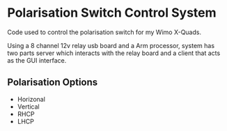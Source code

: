 # Polarisation Switch Control System
Code used to control the polarisation switch for my Wimo X-Quads.

Using a 8 channel 12v relay usb board and a Arm processor, system has two parts server which interacts with the relay board and a client that acts as the GUI interface.

## Polarisation Options
* Horizonal 
* Vertical
* RHCP
* LHCP
